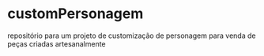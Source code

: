# customPersonagem
repositório para um projeto de customização de personagem para venda de peças criadas artesanalmente
